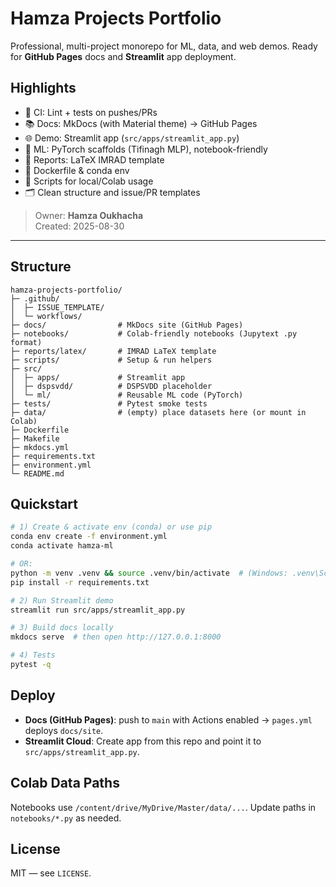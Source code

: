 # Hamza Projects Portfolio

Professional, multi-project monorepo for ML, data, and web demos. Ready for **GitHub Pages** docs and **Streamlit** app deployment.

## Highlights
- 🧪 CI: Lint + tests on pushes/PRs
- 📚 Docs: MkDocs (with Material theme) → GitHub Pages
- 🌐 Demo: Streamlit app (`src/apps/streamlit_app.py`)
- 🧠 ML: PyTorch scaffolds (Tifinagh MLP), notebook-friendly
- 🧾 Reports: LaTeX IMRAD template
- 🐳 Dockerfile & conda env
- 🧰 Scripts for local/Colab usage
- 🗂️ Clean structure and issue/PR templates

> Owner: **Hamza Oukhacha**  
> Created: 2025-08-30

---

## Structure
```
hamza-projects-portfolio/
├─ .github/
│  ├─ ISSUE_TEMPLATE/
│  └─ workflows/
├─ docs/                # MkDocs site (GitHub Pages)
├─ notebooks/           # Colab-friendly notebooks (Jupytext .py format)
├─ reports/latex/       # IMRAD LaTeX template
├─ scripts/             # Setup & run helpers
├─ src/
│  ├─ apps/             # Streamlit app
│  ├─ dspsvdd/          # DSPSVDD placeholder
│  └─ ml/               # Reusable ML code (PyTorch)
├─ tests/               # Pytest smoke tests
├─ data/                # (empty) place datasets here (or mount in Colab)
├─ Dockerfile
├─ Makefile
├─ mkdocs.yml
├─ requirements.txt
├─ environment.yml
└─ README.md
```

## Quickstart
```bash
# 1) Create & activate env (conda) or use pip
conda env create -f environment.yml
conda activate hamza-ml

# OR:
python -m venv .venv && source .venv/bin/activate  # (Windows: .venv\Scripts\activate)
pip install -r requirements.txt

# 2) Run Streamlit demo
streamlit run src/apps/streamlit_app.py

# 3) Build docs locally
mkdocs serve  # then open http://127.0.0.1:8000

# 4) Tests
pytest -q
```

## Deploy
- **Docs (GitHub Pages)**: push to `main` with Actions enabled → `pages.yml` deploys `docs/site`.  
- **Streamlit Cloud**: Create app from this repo and point it to `src/apps/streamlit_app.py`.

## Colab Data Paths
Notebooks use `/content/drive/MyDrive/Master/data/...`. Update paths in `notebooks/*.py` as needed.

## License
MIT — see `LICENSE`.
